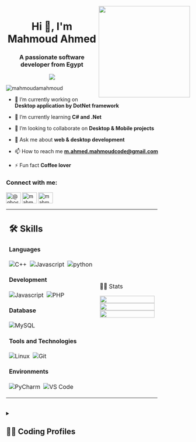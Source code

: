 <img width="250" align="right" src="https://c.tenor.com/_DOBjnGspYAAAAAM/code-coding.gif">
<h1 align="center">Hi 👋, I'm Mahmoud Ahmed</h1>
<h3 align="center">A passionate software developer from Egypt</h3>
<p align="center"><a href="https://github.com/DenverCoder1/readme-typing-svg">
<img src="https://readme-typing-svg.herokuapp.com/?lines=Software%20Engineer;Always%20learning%20new%20things&font=Fira%20Code&center=true&width=440&height=45&color=f75c7e&vCenter=true&size=22"></a>
</p> 
<p align="left"><img src="https://komarev.com/ghpvc/?username=mahmoudamahmoud&label=Profile%20views&color=0e75b6&style=flat" alt="mahmoudamahmoud"/></p>

- 🔭 I’m currently working on **Desktop application by DotNet framework**

- 🌱 I’m currently learning **C# and .Net**

- 👯 I’m looking to collaborate on **Desktop & Mobile projects**

- 💬 Ask me about **web & desktop development**

- 📫 How to reach me **m.ahmed.mahmoudcode@gmail.com**
  
- ⚡ Fun fact **Coffee lover**
<h3 align="left">Connect with me:</h3>
<p align="left">
<a href="https://twitter.com/@ghostmcode" target="blank"><img align="center" src="https://raw.githubusercontent.com/rahuldkjain/github-profile-readme-generator/master/src/images/icons/Social/twitter.svg" alt="@ghostmcode" height="30" width="40" /></a>
<a href="https://linkedin.com/in/mahmoud ahmed" target="blank"><img align="center" src="https://raw.githubusercontent.com/rahuldkjain/github-profile-readme-generator/master/src/images/icons/Social/linked-in-alt.svg" alt="mahmoud ahmed" height="30" width="40" /></a>
<a href="https://fb.com/mahmoud ahmed" target="blank"><img align="center" src="https://raw.githubusercontent.com/rahuldkjain/github-profile-readme-generator/master/src/images/icons/Social/facebook.svg" alt="mahmoud ahmed" height="30" width="40" /></a>
</p>
<table width="100%" >
 <tr>
    <td width="60%">
     
## 🛠️ Skills
#### Languages
![C++](https://img.shields.io/badge/-C++-05122A?style=flat&logo=C%2B%2B&logoColor=00599C)&nbsp;
![Javascript](https://img.shields.io/badge/-javascript-05122A?style=flat&logo=javascript)&nbsp;
![python](https://img.shields.io/badge/python-276DC3?style=flat&logo=python&logoColor=blue&color=0B2C4A)&nbsp;
#### Development
![Javascript](https://img.shields.io/badge/JavaScript-F7DF1E?style=flat&logo=javascript&logoColor=black)&nbsp;
![PHP](https://img.shields.io/badge/PHP-777BB4?style=flat&logo=php&logoColor=white)&nbsp; 
#### Database
![MySQL](https://img.shields.io/badge/MySQL-00000F?style=flat&logo=mysql&logoColor=white)&nbsp;
#### Tools and Technologies
![Linux](https://img.shields.io/badge/Linux-05122A?style=flat&logo=linux&logoColor=white)&nbsp;
![Git](https://img.shields.io/badge/-Git-05122A?style=flat&logo=git)&nbsp;
#### Environments
![PyCharm](https://img.shields.io/badge/PyCharm-000000.svg?&style=flate&logo=PyCharm&logoColor=white)&nbsp;
![VS Code](https://img.shields.io/badge/Visual_Studio_Code-0078D4?style=flat&logo=visual%20studio%20code&logoColor=white)&nbsp;
</td>
    <td>
 📄📜 Stats
<p align="center">
  <img width="100%" src="https://github-readme-stats.vercel.app/api?username=MahmoudAMahmoud&theme=algolia&show_icons=true&bg_color=transparent&title_color=navy&text_color=black" />
 </br>
  <img width="100%" src="https://github-readme-streak-stats.herokuapp.com/?user=MahmoudAMahmoud"/>
 </br>
  <img width="100%" src="https://github-readme-stats.vercel.app/api/top-langs/?username=MahmoudAMahmoud&exclude_repo=Portfolio,HomePal&langs_count=7&layout=compact&bg_color=transparent" />
</p>   
  </td>
 </tr>
</table>
<br />
<details>
  <summary><h2> 📌🏴  Coding Profiles </h2></summary>
</br>
</br>
<a href="https://www.codechef.com/users/medoelmatry8" ><img style="height:25px; margin:10%; position: absolute;float: left;" src = "https://img.shields.io/static/v1?message=Code%20Chef&logo=CodeChef&labelColor=brown&color=brown&logoColor=white&label=%20&style=plastic"/></a> &nbsp;
<a href="https://codeforces.com/profile/Mahmoud.A.M" ><img style="height:26px" src = "https://img.shields.io/static/v1?message=Codeforces&logo=Codeforces&labelColor=red&color=red&logoColor=yellow&label=%20&style=plastic"/> </a>&nbsp;
<a href="https://leetcode.com/MahmoudAMahmoud/" ><img style="height:25px" src = "https://img.shields.io/static/v1?message=Leet%20Code&logo=LeetCode&labelColor=05122A&color=05122A&logoColor=FFA116&label=%20&style=plastic"/></a>&nbsp;
<a href="https://www.hackerrank.com/arthurmorgan?hr_r=1" ><img style="height:25px" src = "https://img.shields.io/static/v1?message=HackerRank&logo=HackerRank&labelColor=black&color=black&logoColor=00EA64&label=%20&style=flat"/>  </a>&nbsp;
<a href="https://www.codewars.com/users/MahmoudAMahmoud" ><img style="height:25px" src = "https://img.shields.io/static/v1?message=codewars&logo=Codewars&labelColor=black&color=black&logoColor=00EA64&label=%20&style=flat"/>  </a>&nbsp;
</details>
</br>
